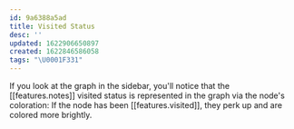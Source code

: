 ```yaml
---
id: 9a6388a5ad
title: Visited Status
desc: ''
updated: 1622906650897
created: 1622846586058
tags: "\U0001F331"
---
```


If you look at the graph in the sidebar, you'll notice that the [[features.notes]] visited status is represented in the graph via the node's coloration: If the node has been [[features.visited]], they perk up and are colored more brightly.
